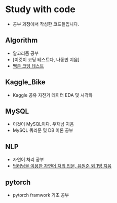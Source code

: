 # Study with code
- 공부 과정에서 작성한 코드들입니다.

## Algorithm
- 알고리즘 공부
- [이것이 코딩 테스트다, 나동빈 지음] 
- [백준 코딩 테스트](https://www.acmicpc.net/)

## Kaggle_Bike
- Kaggle 공유 자전거 데이터 EDA 및 시각화

## MySQL
- 이것이 MySQL이다. 우재남 지음
- MySQL 쿼리문 및 DB 이론 공부

## NLP
- 자연어 처리 공부
- [딥러닝을 이용한 자연어 처리 입문, 유원준 외 1명 지음](https://wikidocs.net/book/2155)

## pytorch
- pytorch framwork 기초 공부






